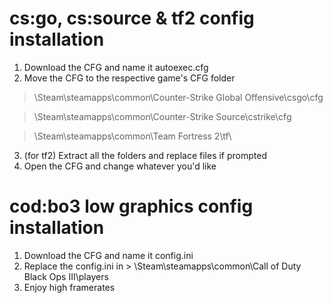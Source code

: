 # cs:go, cs:source & tf2 config installation 
1. Download the CFG and name it autoexec.cfg
2. Move the CFG to the respective game's CFG folder

> \Steam\steamapps\common\Counter-Strike Global Offensive\csgo\cfg

> \Steam\steamapps\common\Counter-Strike Source\cstrike\cfg

> \Steam\steamapps\common\Team Fortress 2\tf\

3. (for tf2) Extract all the folders and replace files if prompted
4. Open the CFG and change whatever you'd like

# cod:bo3 low graphics config installation
1. Download the CFG and name it config.ini
2. Replace the config.ini in > \Steam\steamapps\common\Call of Duty Black Ops III\players
3. Enjoy high framerates
